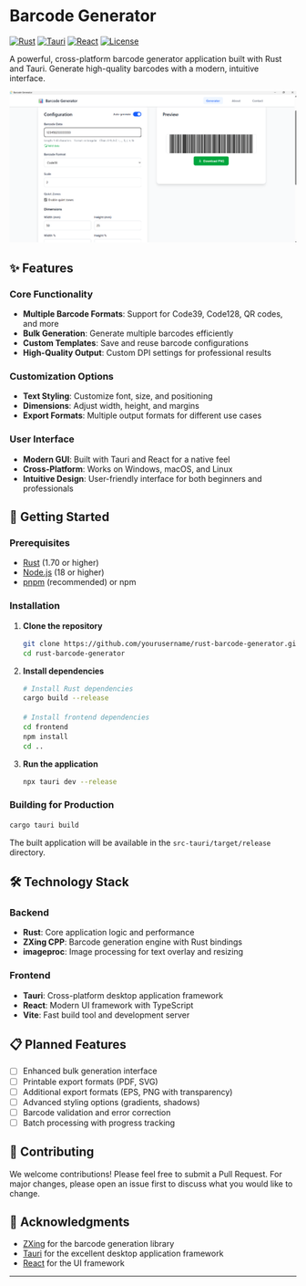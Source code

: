 # Barcode Generator

[![Rust](https://img.shields.io/badge/Rust-1.70+-orange.svg)](https://www.rust-lang.org/)
[![Tauri](https://img.shields.io/badge/Tauri-1.0+-blue.svg)](https://tauri.app/)
[![React](https://img.shields.io/badge/React-18+-61dafb.svg)](https://reactjs.org/)
[![License](https://img.shields.io/badge/License-MIT-green.svg)](LICENSE)

A powerful, cross-platform barcode generator application built with Rust and Tauri. Generate high-quality barcodes with a modern, intuitive interface.

![Barcode Generator Interface](assets/barcode%20generator%20interface.png)

## ✨ Features

### Core Functionality
- **Multiple Barcode Formats**: Support for Code39, Code128, QR codes, and more
- **Bulk Generation**: Generate multiple barcodes efficiently
- **Custom Templates**: Save and reuse barcode configurations
- **High-Quality Output**: Custom DPI settings for professional results

### Customization Options
- **Text Styling**: Customize font, size, and positioning
- **Dimensions**: Adjust width, height, and margins
- **Export Formats**: Multiple output formats for different use cases

### User Interface
- **Modern GUI**: Built with Tauri and React for a native feel
- **Cross-Platform**: Works on Windows, macOS, and Linux
- **Intuitive Design**: User-friendly interface for both beginners and professionals

## 🚀 Getting Started

### Prerequisites

- [Rust](https://www.rust-lang.org/tools/install) (1.70 or higher)
- [Node.js](https://nodejs.org/) (18 or higher)
- [pnpm](https://pnpm.io/) (recommended) or npm

### Installation

1. **Clone the repository**
   ```bash
   git clone https://github.com/yourusername/rust-barcode-generator.git
   cd rust-barcode-generator
   ```

2. **Install dependencies**
   ```bash
   # Install Rust dependencies
   cargo build --release
   
   # Install frontend dependencies
   cd frontend
   npm install
   cd ..
   ```

3. **Run the application**
   ```bash
   npx tauri dev --release
   ```

### Building for Production

```bash
cargo tauri build
```

The built application will be available in the `src-tauri/target/release` directory.

## 🛠️ Technology Stack

### Backend
- **Rust**: Core application logic and performance
- **ZXing CPP**: Barcode generation engine with Rust bindings
- **imageproc**: Image processing for text overlay and resizing

### Frontend
- **Tauri**: Cross-platform desktop application framework
- **React**: Modern UI framework with TypeScript
- **Vite**: Fast build tool and development server

## 📋 Planned Features

- [ ] Enhanced bulk generation interface
- [ ] Printable export formats (PDF, SVG)
- [ ] Additional export formats (EPS, PNG with transparency)
- [ ] Advanced styling options (gradients, shadows)
- [ ] Barcode validation and error correction
- [ ] Batch processing with progress tracking

## 🤝 Contributing

We welcome contributions! Please feel free to submit a Pull Request. For major changes, please open an issue first to discuss what you would like to change.



## 🙏 Acknowledgments

- [ZXing](https://github.com/zxing-cpp/zxing-cpp) for the barcode generation library
- [Tauri](https://tauri.app/) for the excellent desktop application framework
- [React](https://reactjs.org/) for the UI framework

---
